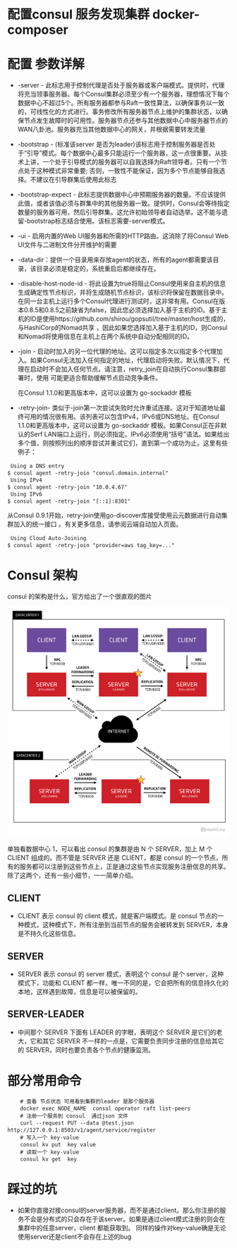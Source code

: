 # 配置consul 服务发现集群 docker-composer 


# 配置 参数详解
- -server - 此标志用于控制代理是否处于服务器或客户端模式。提供时，代理将充当领事服务器。每个Consul集群必须至少有一个服务器，理想情况下每个数据中心不超过5个。所有服务器都参与Raft一致性算法，以确保事务以一致的，可线性化的方式进行。事务修改所有服务器节点上维护的集群状态，以确保节点发生故障时的可用性。服务器节点还参与其他数据中心中服务器节点的WAN八卦池。服务器充当其他数据中心的网关，并根据需要转发流量
- -bootstrap - (标准该server 是否为leader)该标志用于控制服务器是否处于“引导”模式。每个数据中心最多只能运行一个服务器，这一点很重要。从技术上讲，一个处于引导模式的服务器可以自我选择为Raft领导者。只有一个节点处于这种模式非常重要; 否则，一致性不能保证，因为多个节点能够自我选择。不建议在引导群集后使用此标志
- -bootstrap-expect - 此标志提供数据中心中预期服务器的数量。不应该提供此值，或者该值必须与群集中的其他服务器一致。提供时，Consul会等待指定数量的服务器可用，然后引导群集。这允许初始领导者自动选举。这不能与遗留-bootstrap标志结合使用。该标志需要-server模式。
- -ui - 启用内置的Web UI服务器和所需的HTTP路由。这消除了将Consul Web UI文件与二进制文件分开维护的需要
- -data-dir：提供一个目录用来存放agent的状态，所有的agent都需要该目录，该目录必须是稳定的，系统重启后都继续存在。
- -disable-host-node-id - 将此设置为true将阻止Consul使用来自主机的信息生成确定性节点标识，并将生成随机节点标识，该标识将保留在数据目录中。在同一台主机上运行多个Consul代理进行测试时，这非常有用。Consul在版本0.8.5和0.8.5之前缺省为false，因此您必须选择加入基于主机的ID。基于主机的ID是使用https://github.com/shirou/gopsutil/tree/master/host生成的，与HashiCorp的Nomad共享 ，因此如果您选择加入基于主机的ID，则Consul和Nomad将使用信息在主机上在两个系统中自动分配相同的ID。
- -join - 启动时加入的另一位代理的地址。这可以指定多次以指定多个代理加入。如果Consul无法加入任何指定的地址，代理启动将失败。默认情况下，代理在启动时不会加入任何节点。请注意，retry_join在自动执行Consul集群部署时，使用 可能更适合帮助缓解节点启动竞争条件。

    在Consul 1.1.0和更高版本中，这可以设置为 go-sockaddr 模板


- -retry-join- 类似于-join第一次尝试失败时允许重试连接。这对于知道地址最终可用的情况很有用。该列表可以包含IPv4，IPv6或DNS地址。在Consul 1.1.0和更高版本中，这可以设置为 go-sockaddr 模板。如果Consul正在非默认的Serf LAN端口上运行，则必须指定。IPv6必须使用“括号”语法。如果给出多个值，则按照列出的顺序尝试并重试它们，直到第一个成功为止。这里有些例子：
```
 Using a DNS entry
$ consul agent -retry-join "consul.domain.internal"
 Using IPv4
$ consul agent -retry-join "10.0.4.67"
 Using IPv6
$ consul agent -retry-join "[::1]:8301"
```
从Consul 0.9.1开始，retry-join使用go-discover库接受使用云元数据进行自动集群加入的统一接口 。有关更多信息，请参阅云端自动加入页面。
```
 Using Cloud Auto-Joining
$ consul agent -retry-join "provider=aws tag_key=..."
```


# Consul 架构
consul 的架构是什么，官方给出了一个很直观的图片

![consul](./consul.png)

单独看数据中心 1，可以看出 consul 的集群是由 N 个 SERVER，加上 M 个 CLIENT 组成的。而不管是 SERVER 还是 CLIENT，都是 consul 的一个节点，所有的服务都可以注册到这些节点上，正是通过这些节点实现服务注册信息的共享。除了这两个，还有一些小细节，一一简单介绍。

## CLIENT

- CLIENT 表示 consul 的 client 模式，就是客户端模式。是 consul 节点的一种模式，这种模式下，所有注册到当前节点的服务会被转发到 SERVER，本身是不持久化这些信息。

## SERVER

- SERVER 表示 consul 的 server 模式，表明这个 consul 是个 server，这种模式下，功能和 CLIENT 都一样，唯一不同的是，它会把所有的信息持久化的本地，这样遇到故障，信息是可以被保留的。

## SERVER-LEADER

- 中间那个 SERVER 下面有 LEADER 的字眼，表明这个 SERVER 是它们的老大，它和其它 SERVER 不一样的一点是，它需要负责同步注册的信息给其它的 SERVER，同时也要负责各个节点的健康监测。



# 部分常用命令
```
    # 查看 节点状态 可用看到集群的leader 是那个服务器
    docker exec NODE_NAME  consul operator raft list-peers
    # 注册一个服务到 consul  通过json 文件
    curl --request PUT --data @test.json http://127.0.0.1:8503/v1/agent/service/register
    # 写入一个 key-value
    consul kv put  key value
    # 读取一个 key-value
    consul kv get  key
```

# 踩过的坑
- 如果你直接对接consul的server服务器，而不是通过client。那么你注册的服务不会是分布式的只会存在于该server。如果是通过client模式注册的则会在集群中的任意server，client 都能获取到。
  同样的操作对key-value确是无论使用server还是client不会存在上述的bug


